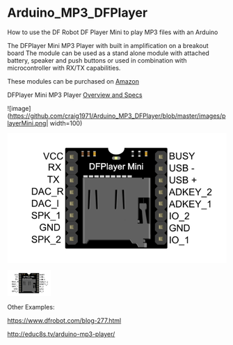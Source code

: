 # Arduino_MP3_DFPlayer
How to use the DF Robot DF Player Mini to play MP3 files with an Arduino

The DFPlayer Mini MP3 Player with built in amplification on a breakout board 
The module can be used as a stand alone module with attached battery, speaker and push buttons or used in combination with microcontroller with RX/TX capabilities.

These modules can be purchased on [Amazon](https://www.amazon.com/gp/product/B01MQD5IIA)

DFPlayer Mini MP3 Player [Overview and Specs](https://wiki.dfrobot.com/DFPlayer_Mini_SKU_DFR0299)

![image](https://github.com/craig1971/Arduino_MP3_DFPlayer/blob/master/images/playerMini.png| width=100)

![image](./images/miniplayer_pin_map.png)

<img src="./images/miniplayer_pin_map.png" width="100">


Other Examples: 

https://www.dfrobot.com/blog-277.html

http://educ8s.tv/arduino-mp3-player/
